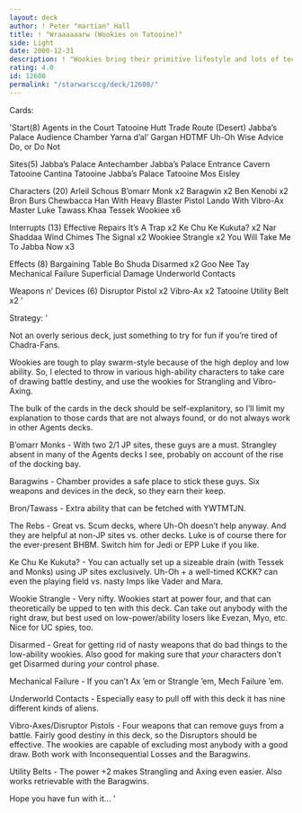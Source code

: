 ```yaml
---
layout: deck
author: ! Peter "martian" Hall
title: ! "Wraaaaaarw (Wookies on Tatooine)"
side: Light
date: 2000-12-31
description: ! "Wookies bring their primitive lifestyle and lots of tech to Jabba’s Palace."
rating: 4.0
id: 12608
permalink: "/starwarsccg/deck/12608/"
---
```

Cards: 

'Start(8)
Agents in the Court
Tatooine Hutt Trade Route (Desert)
Jabba’s Palace Audience Chamber
Yarna d’al’ Gargan
HDTMF
Uh-Oh
Wise Advice
Do, or Do Not

Sites(5)
Jabba’s Palace Antechamber
Jabba’s Palace Entrance Cavern
Tatooine Cantina
Tatooine Jabba’s Palace
Tatooine Mos Eisley

Characters (20)
Arleil Schous
B’omarr Monk  x2
Baragwin  x2
Ben Kenobi  x2
Bron Burs
Chewbacca
Han With Heavy Blaster Pistol
Lando With Vibro-Ax
Master Luke
Tawass Khaa
Tessek
Wookiee  x6

Interrupts (13)
Effective Repairs
It’s A Trap  x2
Ke Chu Ke Kukuta?  x2
Nar Shaddaa Wind Chimes
The Signal  x2
Wookiee Strangle  x2
You Will Take Me To Jabba Now  x3

Effects (8)
Bargaining Table
Bo Shuda
Disarmed  x2
Goo Nee Tay
Mechanical Failure
Superficial Damage
Underworld Contacts

Weapons n’ Devices (6)
Disruptor Pistol  x2
Vibro-Ax  x2
Tatooine Utility Belt  x2
'

Strategy: '

Not an overly serious deck, just something to try for fun if you’re tired of Chadra-Fans.

Wookies are tough to play swarm-style because of the high deploy and low ability. So, I elected to throw in various high-ability characters to take care of drawing battle destiny, and use the wookies for Strangling and Vibro-Axing.

The bulk of the cards in the deck should be self-explanitory, so I’ll limit my explanation to those cards that are not always found, or do not always work in other Agents decks.

B’omarr Monks - With two 2/1 JP sites, these guys are a must. Strangley absent in many of the Agents decks I see, probably on account of the rise of the docking bay.

Baragwins - Chamber provides a safe place to stick these guys. Six weapons and devices in the deck, so they earn their keep.

Bron/Tawass - Extra ability that can be fetched with YWTMTJN.

The Rebs - Great vs. Scum decks, where Uh-Oh doesn’t help anyway. And they are helpful at non-JP sites vs. other decks. Luke is of course there for the ever-present BHBM. Switch him for Jedi or EPP Luke if you like.

Ke Chu Ke Kukuta? - You can actually set up a sizeable drain (with Tessek and Monks) using JP sites exclusively. Uh-Oh + a well-timed KCKK? can even the playing field vs. nasty Imps like Vader and Mara.

Wookie Strangle - Very nifty. Wookies start at power four, and that can theoretically be upped to ten with this deck. Can take out anybody with the right draw, but best used on low-power/ability losers like Evezan, Myo, etc. Nice for UC spies, too.

Disarmed - Great for getting rid of nasty weapons that do bad things to the low-ability wookies. Also good for making sure that *your* characters don’t get Disarmed during *your* control phase.

Mechanical Failure - If you can’t Ax ’em or Strangle ’em, Mech Failure ’em.

Underworld Contacts - Especially easy to pull off with this deck it has nine different kinds of aliens.

Vibro-Axes/Disruptor Pistols - Four weapons that can remove guys from a battle. Fairly good destiny in this deck, so the Disruptors should be effective. The wookies are capable of excluding most anybody with a good draw. Both work with Inconsequential Losses and the Baragwins.

Utility Belts - The power +2 makes Strangling and Axing even easier. Also works retrievable with the Baragwins.


Hope you have fun with it...
'
